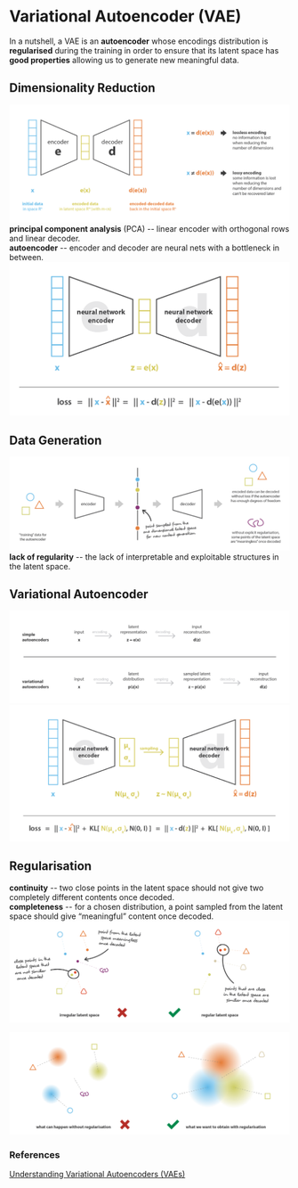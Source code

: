 # Variational Autoencoder (VAE)

In a nutshell, a VAE is an **autoencoder** whose encodings distribution is **regularised** during the training in order to ensure that its latent space has **good properties** allowing us to generate new meaningful data.

## Dimensionality Reduction
![Image](../data/VAE/encodeco.png)
**principal component analysis** (PCA) -- linear encoder with orthogonal rows and linear decoder.\
**autoencoder** -- encoder and decoder are neural nets with a bottleneck in between.
![Image](../data/VAE/autoencoder.png)

## Data Generation
![Image](../data/VAE/latent-space-irregular.png)
**lack of regularity** -- the lack of interpretable and exploitable structures in the latent space.

## Variational Autoencoder
![Image](../data/VAE/encoded-distribution.png)
![Image](../data/VAE/VAE-loss.png)

## Regularisation
**continuity** -- two close points in the latent space should not give two completely different contents once decoded.\
**completeness** -- for a chosen distribution, a point sampled from the latent space should give “meaningful” content once decoded.
![Image](../data/VAE/VAE-regularity.png)

![Image](../data/VAE/VAE-regularisation.png)


### References
[Understanding Variational Autoencoders (VAEs)](https://towardsdatascience.com/understanding-variational-autoencoders-vaes-f70510919f73)
